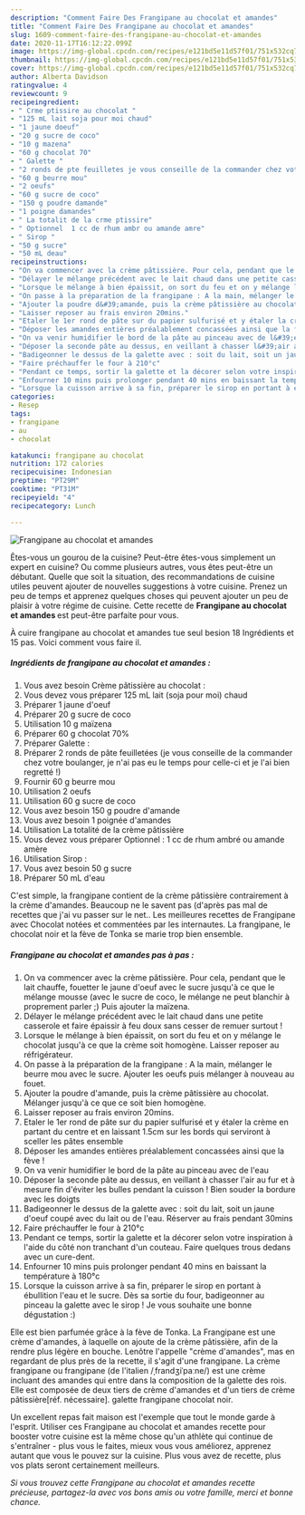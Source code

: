 ```yaml
---
description: "Comment Faire Des Frangipane au chocolat et amandes"
title: "Comment Faire Des Frangipane au chocolat et amandes"
slug: 1609-comment-faire-des-frangipane-au-chocolat-et-amandes
date: 2020-11-17T16:12:22.099Z
image: https://img-global.cpcdn.com/recipes/e121bd5e11d57f01/751x532cq70/frangipane-au-chocolat-et-amandes-photo-principale-de-la-recette.jpg
thumbnail: https://img-global.cpcdn.com/recipes/e121bd5e11d57f01/751x532cq70/frangipane-au-chocolat-et-amandes-photo-principale-de-la-recette.jpg
cover: https://img-global.cpcdn.com/recipes/e121bd5e11d57f01/751x532cq70/frangipane-au-chocolat-et-amandes-photo-principale-de-la-recette.jpg
author: Alberta Davidson
ratingvalue: 4
reviewcount: 9
recipeingredient:
- " Crme ptissire au chocolat "
- "125 mL lait soja pour moi chaud"
- "1 jaune doeuf"
- "20 g sucre de coco"
- "10 g mazena"
- "60 g chocolat 70"
- " Galette "
- "2 ronds de pte feuilletes je vous conseille de la commander chez votre boulanger je nai pas eu le temps pour celleci et je lai bien regrett "
- "60 g beurre mou"
- "2 oeufs"
- "60 g sucre de coco"
- "150 g poudre damande"
- "1 poigne damandes"
- " La totalit de la crme ptissire"
- " Optionnel  1 cc de rhum ambr ou amande amre"
- " Sirop "
- "50 g sucre"
- "50 mL deau"
recipeinstructions:
- "On va commencer avec la crème pâtissière. Pour cela, pendant que le lait chauffe, fouetter le jaune d&#39;oeuf avec le sucre jusqu&#39;à ce que le mélange mousse (avec le sucre de coco, le mélange ne peut blanchir à proprement parler ;) Puis ajouter la maïzena."
- "Délayer le mélange précédent avec le lait chaud dans une petite casserole et faire épaissir à feu doux sans cesser de remuer surtout !"
- "Lorsque le mélange à bien épaissit, on sort du feu et on y mélange le chocolat jusqu&#39;à ce que la crème soit homogène. Laisser reposer au réfrigérateur."
- "On passe à la préparation de la frangipane : A la main, mélanger le beurre mou avec le sucre. Ajouter les oeufs puis mélanger à nouveau au fouet."
- "Ajouter la poudre d&#39;amande, puis la crème pâtissière au chocolat. Mélanger jusqu&#39;à ce que ce soit bien homogène."
- "Laisser reposer au frais environ 20mins."
- "Etaler le 1er rond de pâte sur du papier sulfurisé et y étaler la crème en partant du centre et en laissant 1.5cm sur les bords qui serviront à sceller les pâtes ensemble"
- "Déposer les amandes entières préalablement concassées ainsi que la fève !"
- "On va venir humidifier le bord de la pâte au pinceau avec de l&#39;eau"
- "Déposer la seconde pâte au dessus, en veillant à chasser l&#39;air au fur et à mesure fin d&#39;éviter les bulles pendant la cuisson ! Bien souder la bordure avec les doigts"
- "Badigeonner le dessus de la galette avec : soit du lait, soit un jaune d&#39;oeuf coupé avec du lait ou de l&#39;eau. Réserver au frais pendant 30mins"
- "Faire préchauffer le four à 210°c"
- "Pendant ce temps, sortir la galette et la décorer selon votre inspiration à l&#39;aide du côté non tranchant d&#39;un couteau. Faire quelques trous dedans avec un cure-dent."
- "Enfourner 10 mins puis prolonger pendant 40 mins en baissant la température à 180°c"
- "Lorsque la cuisson arrive à sa fin, préparer le sirop en portant à ébullition l&#39;eau et le sucre. Dès sa sortie du four, badigeonner au pinceau la galette avec le sirop ! Je vous souhaite une bonne dégustation :)"
categories:
- Resep
tags:
- frangipane
- au
- chocolat

katakunci: frangipane au chocolat 
nutrition: 172 calories
recipecuisine: Indonesian
preptime: "PT29M"
cooktime: "PT31M"
recipeyield: "4"
recipecategory: Lunch

---
```



![Frangipane au chocolat et amandes](https://img-global.cpcdn.com/recipes/e121bd5e11d57f01/751x532cq70/frangipane-au-chocolat-et-amandes-photo-principale-de-la-recette.jpg)

Êtes-vous un gourou de la cuisine? Peut-être êtes-vous simplement un expert en cuisine? Ou comme plusieurs autres, vous êtes peut-être un débutant. Quelle que soit la situation, des recommandations de cuisine utiles peuvent ajouter de nouvelles suggestions à votre cuisine. Prenez un peu de temps et apprenez quelques choses qui peuvent ajouter un peu de plaisir à votre régime de cuisine. Cette recette de <strong> Frangipane au chocolat et amandes </strong> est peut-être parfaite pour vous.

<!--inarticleads1-->

À cuire frangipane au chocolat et amandes tue seul besion 18 Ingrédients et 15 pas. Voici comment vous faire il.

##### Ingrédients de frangipane au chocolat et amandes :

1. Vous avez besoin  Crème pâtissière au chocolat :
1. Vous devez vous préparer 125 mL lait (soja pour moi) chaud
1. Préparer 1 jaune d&#39;oeuf
1. Préparer 20 g sucre de coco
1. Utilisation 10 g maïzena
1. Préparer 60 g chocolat 70%
1. Préparer  Galette :
1. Préparer 2 ronds de pâte feuilletées (je vous conseille de la commander chez votre boulanger, je n&#39;ai pas eu le temps pour celle-ci et je l&#39;ai bien regretté !)
1. Fournir 60 g beurre mou
1. Utilisation 2 oeufs
1. Utilisation 60 g sucre de coco
1. Vous avez besoin 150 g poudre d&#39;amande
1. Vous avez besoin 1 poignée d&#39;amandes
1. Utilisation  La totalité de la crème pâtissière
1. Vous devez vous préparer  Optionnel : 1 cc de rhum ambré ou amande amère
1. Utilisation  Sirop :
1. Vous avez besoin 50 g sucre
1. Préparer 50 mL d&#39;eau


C&#39;est simple, la frangipane contient de la crème pâtissière contrairement à la crème d&#39;amandes. Beaucoup ne le savent pas (d&#39;après pas mal de recettes que j&#39;ai vu passer sur le net.. Les meilleures recettes de Frangipane avec Chocolat notées et commentées par les internautes. La frangipane, le chocolat noir et la fève de Tonka se marie trop bien ensemble. 

<!--inarticleads2-->

##### Frangipane au chocolat et amandes pas à pas :

1. On va commencer avec la crème pâtissière. Pour cela, pendant que le lait chauffe, fouetter le jaune d&#39;oeuf avec le sucre jusqu&#39;à ce que le mélange mousse (avec le sucre de coco, le mélange ne peut blanchir à proprement parler ;) Puis ajouter la maïzena.
1. Délayer le mélange précédent avec le lait chaud dans une petite casserole et faire épaissir à feu doux sans cesser de remuer surtout !
1. Lorsque le mélange à bien épaissit, on sort du feu et on y mélange le chocolat jusqu&#39;à ce que la crème soit homogène. Laisser reposer au réfrigérateur.
1. On passe à la préparation de la frangipane : A la main, mélanger le beurre mou avec le sucre. Ajouter les oeufs puis mélanger à nouveau au fouet.
1. Ajouter la poudre d&#39;amande, puis la crème pâtissière au chocolat. Mélanger jusqu&#39;à ce que ce soit bien homogène.
1. Laisser reposer au frais environ 20mins.
1. Etaler le 1er rond de pâte sur du papier sulfurisé et y étaler la crème en partant du centre et en laissant 1.5cm sur les bords qui serviront à sceller les pâtes ensemble
1. Déposer les amandes entières préalablement concassées ainsi que la fève !
1. On va venir humidifier le bord de la pâte au pinceau avec de l&#39;eau
1. Déposer la seconde pâte au dessus, en veillant à chasser l&#39;air au fur et à mesure fin d&#39;éviter les bulles pendant la cuisson ! Bien souder la bordure avec les doigts
1. Badigeonner le dessus de la galette avec : soit du lait, soit un jaune d&#39;oeuf coupé avec du lait ou de l&#39;eau. Réserver au frais pendant 30mins
1. Faire préchauffer le four à 210°c
1. Pendant ce temps, sortir la galette et la décorer selon votre inspiration à l&#39;aide du côté non tranchant d&#39;un couteau. Faire quelques trous dedans avec un cure-dent.
1. Enfourner 10 mins puis prolonger pendant 40 mins en baissant la température à 180°c
1. Lorsque la cuisson arrive à sa fin, préparer le sirop en portant à ébullition l&#39;eau et le sucre. Dès sa sortie du four, badigeonner au pinceau la galette avec le sirop ! Je vous souhaite une bonne dégustation :)


Elle est bien parfumée grâce à la fève de Tonka. La Frangipane est une crème d&#39;amandes, à laquelle on ajoute de la crème pâtissière, afin de la rendre plus légère en bouche. Lenôtre l&#39;appelle &#34;crème d&#39;amandes&#34;, mas en regardant de plus près de la recette, il s&#39;agit d&#39;une frangipane. La crème frangipane ou frangipane (de l&#39;italien /ˌfrandʒiˈpaːne/) est une crème incluant des amandes qui entre dans la composition de la galette des rois. Elle est composée de deux tiers de crème d&#39;amandes et d&#39;un tiers de crème pâtissière[réf. nécessaire]. galette frangipane chocolat noir. 

<!--inarticleads1-->

<p>
Un excellent repas fait maison est l'exemple que tout le monde garde à l'esprit. Utiliser ces Frangipane au chocolat et amandes recette pour booster votre cuisine est la même chose qu'un athlète qui continue de s'entraîner - plus vous le faites, mieux vous vous améliorez, apprenez autant que vous le pouvez sur la cuisine. Plus vous avez de recette, plus vos plats seront certainement meilleurs.
</p>

<p>
<i>Si vous trouvez cette Frangipane au chocolat et amandes recette précieuse, partagez-la avec vos bons amis ou votre famille, merci et bonne chance.</i>
</p>
